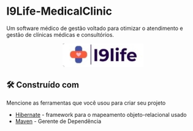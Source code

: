 # I9Life-MedicalClinic

Um software médico de gestão voltado para otimizar o atendimento e gestão de clínicas médicas e consultórios.

<p align="center">
  <img src="https://github.com/EriccaSousa/I9Life-MedicalClinic/blob/master/logo.png">
</p>

## 🛠️ Construído com

Mencione as ferramentas que você usou para criar seu projeto

* [Hibernate](https://hibernate.org/) - framework para o mapeamento objeto-relacional usado
* [Maven](https://maven.apache.org/) - Gerente de Dependência
